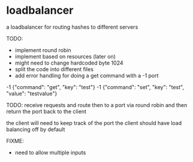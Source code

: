 # loadbalancer

a loadbalancer for routing hashes to different servers

TODO:

- implement round robin
- implement based on resources (later on)
- might need to change hardcoded byte 1024
- split the code into different files
- add error handling for doing a get command with a -1 port

-1 {"command": "get", "key": "test"}
-1 {"command": "set", "key": "test", "value": "testvalue"}

TODO: receive requests and route then to a port via round robin
and then return the port back to the client

the client will need to keep track of the port
the client should have load balancing off by default

FIXME:

- need to allow multiple inputs
